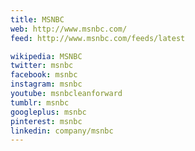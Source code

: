 ```yaml
---
title: MSNBC
web: http://www.msnbc.com/
feed: http://www.msnbc.com/feeds/latest

wikipedia: MSNBC
twitter: msnbc
facebook: msnbc
instagram: msnbc
youtube: msnbcleanforward
tumblr: msnbc
googleplus: msnbc
pinterest: msnbc
linkedin: company/msnbc
---
```

